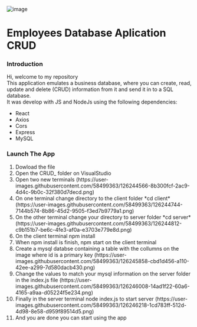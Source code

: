 ![image](https://user-images.githubusercontent.com/58499363/126246356-343e75f7-72b3-4cf2-80c8-c6edad2351ab.png)


<h1>Employees Database Aplication CRUD</h1>
<h3>Introduction</h3>
Hi, welcome to my repository
<br>
This application emulates a business database, where you can create, read, update and delete (CRUD) information from it and send it in to a SQL database.<br>
It was develop with JS and NodeJs using the following dependencies:<br>
<ul>
<li>React</li>
<li>Axios</li>
<li>Cors</li>
<li>Express</li>
<li>MySQL</li>
</ul>
<h3>Launch The App</h3>
<ol>
<li>Dowload the file</li>
<li>Open the CRUD_ folder on VisualStudio </li>
<li>Open two new terminals (https://user-images.githubusercontent.com/58499363/126244566-8b300fcf-2ac9-4d4c-9b0c-32f380d7decd.png)</li>
<li>On one terminal change directory to the client folder *cd client* (https://user-images.githubusercontent.com/58499363/126244744-7144b574-8b86-45d2-9505-f3ed7b9779a1.png)</li>
<li>On the other terminal change your directory to server folder *cd server* (https://user-images.githubusercontent.com/58499363/126244812-c9b151b7-be6c-4fe3-af0a-e3703e779e8d.png)</li>
<li>On the client terminal npm install</li>
<li>When npm install is finish, npm start on the client terminal</li>
<li>Create a mysql databse containing a table with the collumns on the image where id is a primary key (https://user-images.githubusercontent.com/58499363/126245858-cbd1d456-a110-42ee-a299-7d580dacb430.png)</li>
<li>Change the values to match your mysql information on the server folder in the index.js file (https://user-images.githubusercontent.com/58499363/126246008-14ad1f22-60a6-4165-a9aa-d05224f5e234.png)</li>
<li>Finally in the server terminal node index.js to start server (https://user-images.githubusercontent.com/58499363/126246218-1cd783ff-512d-4d98-8e58-d959f89514d5.png)</li>
<li>And you are done you can start using the app</li>
</ol>
